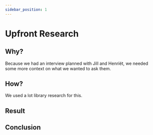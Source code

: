 ```yaml
---
sidebar_position: 1
---
```


# Upfront Research

## Why?

Because we had an interview planned with Jill and Henriët, we needed some more context on what we wanted to ask them.

## How?

We used a lot library research for this.

## Result

## Conclusion

